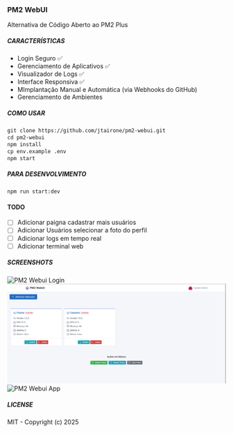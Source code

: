### PM2 WebUI
Alternativa de Código Aberto ao PM2 Plus

##### CARACTERÍSTICAS
- Login Seguro :white_check_mark:
- Gerenciamento de Aplicativos :white_check_mark:
- Visualizador de Logs :white_check_mark:
- Interface Responsiva :white_check_mark:
- MImplantação Manual e Automática (via Webhooks do GitHub)
- Gerenciamento de Ambientes

##### COMO USAR
```
git clone https://github.com/jtairone/pm2-webui.git
cd pm2-webui
npm install
cp env.example .env
npm start
```
##### PARA DESENVOLVIMENTO
```
npm run start:dev
```

#### TODO
- [ ] Adicionar paigna cadastrar mais usuários
- [ ] Adicionar Usuários selecionar a foto do perfil
- [ ] Adicionar logs em tempo real
- [ ] Adicionar terminal web

##### SCREENSHOTS
![PM2 Webui Login](/screenshots/login.png?raw=true "PM2 WebUI Login")
![PM2 Webui Dashboard](/screenshots/dashboard.png?raw=true "PM2 WebUI Dashboard")
![PM2 Webui App](/screenshots/app.png?raw=true "PM2 WebUI App")

##### LICENSE
MIT - Copyright (c) 2025
